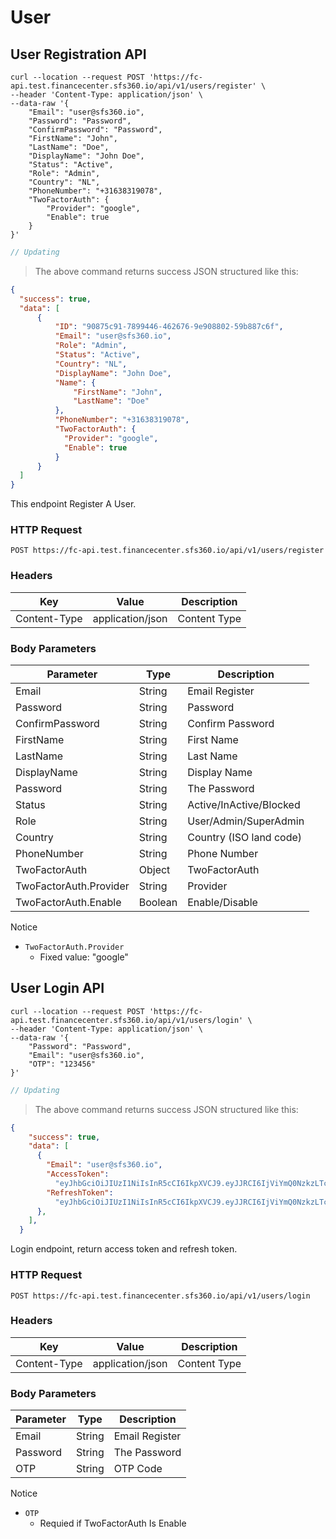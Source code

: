 # User

## User Registration API

```shell
curl --location --request POST 'https://fc-api.test.financecenter.sfs360.io/api/v1/users/register' \
--header 'Content-Type: application/json' \
--data-raw '{
    "Email": "user@sfs360.io",
    "Password": "Password",
    "ConfirmPassword": "Password",
    "FirstName": "John",
    "LastName": "Doe",
    "DisplayName": "John Doe",
    "Status": "Active",
    "Role": "Admin",
    "Country": "NL",
    "PhoneNumber": "+31638319078",
    "TwoFactorAuth": {
        "Provider": "google",
        "Enable": true
    }
}'
```

```javascript
// Updating
```

> The above command returns success JSON structured like this:

```json
{
  "success": true,
  "data": [
      {
          "ID": "90875c91-7899446-462676-9e908802-59b887c6f",
          "Email": "user@sfs360.io",
          "Role": "Admin",
          "Status": "Active",
          "Country": "NL",
          "DisplayName": "John Doe",
          "Name": {
              "FirstName": "John",
              "LastName": "Doe"
          },
          "PhoneNumber": "+31638319078",
          "TwoFactorAuth": {
            "Provider": "google",
            "Enable": true
          }
      }
  ]
}
```

This endpoint Register A User.

### HTTP Request

`POST https://fc-api.test.financecenter.sfs360.io/api/v1/users/register`

### Headers
Key | Value | Description
--------- | ------- | -----------
Content-Type | application/json | Content Type


### Body Parameters

Parameter | Type | Description
--------- | ------- | -----------
Email | String | Email Register
Password | String | Password
ConfirmPassword | String | Confirm Password
FirstName | String | First Name
LastName | String | Last Name
DisplayName | String | Display Name
Password | String | The Password
Status | String | Active/InActive/Blocked
Role | String | User/Admin/SuperAdmin
Country | String | Country (ISO land code)
PhoneNumber | String | Phone Number
TwoFactorAuth | Object | TwoFactorAuth
TwoFactorAuth.Provider | String | Provider
TwoFactorAuth.Enable | Boolean | Enable/Disable

<aside class="notice">
Notice
</aside>

- `TwoFactorAuth.Provider`
    - Fixed value: "google"


## User Login API

```shell
curl --location --request POST 'https://fc-api.test.financecenter.sfs360.io/api/v1/users/login' \
--header 'Content-Type: application/json' \
--data-raw '{
    "Password": "Password",
    "Email": "user@sfs360.io",
    "OTP": "123456"
}'
```

```javascript
// Updating
```

> The above command returns success JSON structured like this:

```json
{
    "success": true,
    "data": [
      {
        "Email": "user@sfs360.io",
        "AccessToken":
          "eyJhbGciOiJIUzI1NiIsInR5cCI6IkpXVCJ9.eyJJRCI6IjViYmQ0NzkzLTcxZDMtNDJjMS04MzM0LTg1MTdhODE3MTQxNiIsIkVtYWlsIjoiYmJiQGdtYWlsLmNvbSIsIlJvbGUiOiJVc2VyIiwiaWF0IjoxNTk0Mjk0MDI3fQ.KgoWredsavxn9_bvEG3CYhM_W5rLNCTZHqx2j7aWZMM",
        "RefreshToken":
          "eyJhbGciOiJIUzI1NiIsInR5cCI6IkpXVCJ9.eyJJRCI6IjViYmQ0NzkzLTcxZDMtNDJjMS04MzM0LTg1MTdhODE3MTQxNiIsIkVtYWlsIjoiYmJiQGdtYWlsLmNvbSIsIlJvbGUiOiJVc2VyIiwiaWF0IjoxNTk0Mjk0MDMwfQ.b_92zLYwti4u5vbiBtkfZpuxszBJ9iWlSrTMLUmYraU",
      },
    ],
  }
```

Login endpoint, return access token and refresh token.

### HTTP Request

`POST https://fc-api.test.financecenter.sfs360.io/api/v1/users/login`

### Headers
Key | Value | Description
--------- | ------- | -----------
Content-Type | application/json | Content Type


### Body Parameters

Parameter | Type | Description
--------- | ------- | -----------
Email | String | Email Register
Password | String | The Password
OTP | String | OTP Code 

<aside class="notice">
Notice
</aside>

- `OTP`
    - Requied if TwoFactorAuth Is Enable



